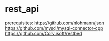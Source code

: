 # rest_api

prerequisites:
https://github.com/nlohmann/json
https://github.com/mysql/mysql-connector-cpp
https://github.com/Corvusoft/restbed
